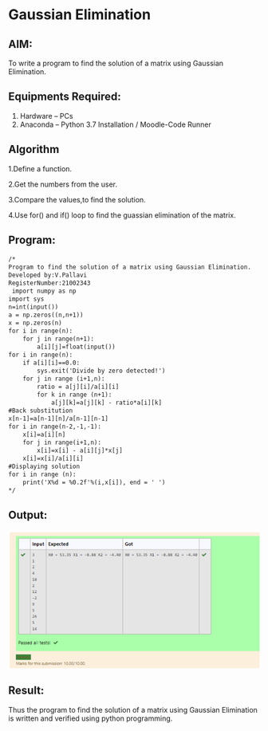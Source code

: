 # Gaussian Elimination

## AIM:
To write a program to find the solution of a matrix using Gaussian Elimination.

## Equipments Required:
1. Hardware – PCs
2. Anaconda – Python 3.7 Installation / Moodle-Code Runner

## Algorithm
1.Define a function. 

2.Get the numbers from the user. 

3.Compare the values,to find the solution.

4.Use for() and if() loop to find the guassian elimination of the matrix. 

## Program:
```
/*
Program to find the solution of a matrix using Gaussian Elimination.
Developed by:V.Pallavi 
RegisterNumber:21002343
 import numpy as np
import sys
n=int(input())
a = np.zeros((n,n+1))
x = np.zeros(n)
for i in range(n):
    for j in range(n+1):
        a[i][j]=float(input())
for i in range(n):
    if a[i][i]==0.0:
        sys.exit('Divide by zero detected!')
    for j in range (i+1,n):
        ratio = a[j][i]/a[i][i]
        for k in range (n+1):
            a[j][k]=a[j][k] - ratio*a[i][k]
#Back substitution
x[n-1]=a[n-1][n]/a[n-1][n-1]
for i in range(n-2,-1,-1):
    x[i]=a[i][n]
    for j in range(i+1,n):
        x[i]=x[i] - a[i][j]*x[j]
    x[i]=x[i]/a[i][i]
#Displaying solution
for i in range (n):
    print('X%d = %0.2f'%(i,x[i]), end = ' ')
*/
```

## Output:
![gaussian elimination](.\ss3.PNG)


## Result:
Thus the program to find the solution of a matrix using Gaussian Elimination is written and verified using python programming.

